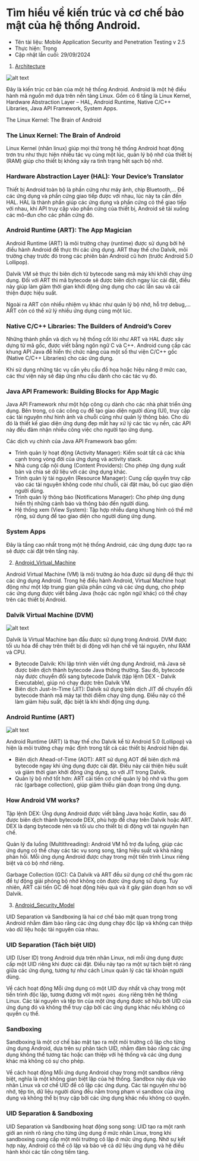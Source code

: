 # Tìm hiểu về kiến trúc và cơ chế bảo mật của hệ thống Android.

 - Tên tài liệu: Mobile Application Security and Penetration Testing v 2.5
 - Thực hiện: Trọng
 - Cập nhật lần cuối: 29/09/2024

1. [Architecture](#Architecture)

![alt text](0_UpDzEpW5OvTJr6Pk-1.webp)

Đây là kiến trúc cơ bản của một hệ thống Android. Android là một hệ điều hành mã nguồn mở dựa trên nền tảng Linux. Gồm có 6 tầng là Linux Kernel, Hardware Abstraction Layer – HAL, Android Runtime, Native C/C++ Libraries, Java API Framework, System Apps.

<a name="The Linux Kernel: The Brain of Android">The Linux Kernel: The Brain of Android</a>

### The Linux Kernel: The Brain of Android

Linux Kernel (nhân linux) giúp mọi thứ trong hệ thống Android hoạt động trơn tru như thực hiện nhiều tác vụ cùng một lúc, quản lý bộ nhớ của thiết bị (RAM) giúp cho thiết bị không xảy ra tình trạng hết sạch bộ nhớ.

### Hardware Abstraction Layer (HAL): Your Device’s Translator

Thiết bị Android toàn bộ là phần cứng như máy ảnh, chip Bluetooth,... Để các ứng dụng và phần cứng giao tiếp được với nhau, lúc này ta cần đến HAL. HAL là thành phần giúp các ứng dụng và phần cứng có thể giao tiếp với nhau, khi API truy cập vào phần cứng của thiết bị, Android sẽ tải xuống các mô-đun cho các phần cứng đó.

### Android Runtime (ART): The App Magician

Android Runtime (ART) là môi trường chạy (runtime) được sử dụng bởi hệ điều hành Android để thực thi các ứng dụng. ART thay thế cho Dalvik, môi trường chạy trước đó trong các phiên bản Android cũ hơn (trước Android 5.0 Lollipop).

Dalvik VM sẽ thực thi biên dịch từ bytecode sang mã máy khi khởi chạy ứng dụng. Đối với ART thì mã bytecode sẽ được biên dịch ngay lúc cài đặt, điều này giúp làm giảm thời gian khởi động ứng dụng cho các lần sau và cải thiện được hiệu suất.

Ngoài ra ART còn nhiều nhiệm vụ khác như quản lý bộ nhớ, hỗ trợ debug,... ART còn có thể xử lý nhiều ứng dụng cùng một lúc.

### Native C/C++ Libraries: The Builders of Android’s Corev

Những thành phần và dịch vụ hệ thống cốt lõi như ART và HAL được xây dựng từ mã gốc, được viết bằng ngôn ngữ C và C++. Android cung cấp các khung API Java để hiển thị chức năng của một số thư viện C/C++ gốc (Native C/C++ Libraries) cho các ứng dụng. 

Khi sử dụng những tác vụ cần yêu cầu đồ họa hoặc hiệu năng ở mức cao, các thư viện này sẽ đáp ứng nhu cầu dành cho các tác vụ đó.

### Java API Framework: Building Blocks for App Magic

Java API Framework như một hộp công cụ dành cho các nhà phát triển ứng dụng. Bên trong, có các công cụ để tạo giao diện người dùng (UI), truy cập các tài nguyên như hình ảnh và chuỗi cũng như quản lý thông báo. Cho dù đó là thiết kế giao diện ứng dụng đẹp mắt hay xử lý các tác vụ nền, các API này đều đảm nhận nhiều công việc cho người tạo ứng dụng.

Các dịch vụ chính của Java API Framework bao gồm:
 - Trình quản lý hoạt động (Activity Manager): Kiểm soát tất cả các khía cạnh trong vòng đời của ứng dụng và activity stack.
 - Nhà cung cấp nội dung (Content Providers): Cho phép ứng dụng xuất bản và chia sẻ dữ liệu với các ứng dụng khác.
 - Trình quản lý tài nguyên (Resource Manager): Cung cấp quyền truy cập vào các tài nguyên không code như chuỗi, cài đặt màu, bố cục giao diện người dùng.
 - Trình quản lý thông báo (Notifications Manager): Cho phép ứng dụng hiển thị những cảnh báo và thông báo đến người dùng.
 - Hệ thống xem (View System): Tập hợp nhiều dạng khung hình có thể mở rộng, sử dụng để tạo giao diện cho người dùng ứng dụng.

### System Apps

Đây là tầng cao nhất trong một hệ thống Android, các ứng dụng được tạo ra sẽ được cài đặt trên tầng này.

2. [Android_Virtual_Machine](#Android_Virtual_Machine)

Android Virtual Machine (VM) là môi trường ảo hóa được sử dụng để thực thi các ứng dụng Android. Trong hệ điều hành Android, Virtual Machine hoạt động như một lớp trung gian giữa phần cứng và các ứng dụng, cho phép các ứng dụng được viết bằng Java (hoặc các ngôn ngữ khác) có thể chạy trên các thiết bị Android.

### Dalvik Virtual Machine (DVM)

![alt text](image.png)

Dalvik là Virtual Machine ban đầu được sử dụng trong Android. DVM được tối ưu hóa để chạy trên thiết bị di động với hạn chế về tài nguyên, như RAM và CPU.

- Bytecode Dalvik: Khi lập trình viên viết ứng dụng Android, mã Java sẽ được biên dịch thành bytecode Java thông thường. Sau đó, bytecode này được chuyển đổi sang bytecode Dalvik (tập lệnh DEX - Dalvik Executable), giúp nó chạy được trên Dalvik VM.
 - Biên dịch Just-In-Time (JIT): Dalvik sử dụng biên dịch JIT để chuyển đổi bytecode thành mã máy tại thời điểm chạy ứng dụng. Điều này có thể làm giảm hiệu suất, đặc biệt là khi khởi động ứng dụng.

### Android Runtime (ART)

![alt text](image-1.png)

Android Runtime (ART) là thay thế cho Dalvik kể từ Android 5.0 (Lollipop) và hiện là môi trường chạy mặc định trong tất cả các thiết bị Android hiện đại.

- Biên dịch Ahead-of-Time (AOT): ART sử dụng AOT để biên dịch mã bytecode ngay khi ứng dụng được cài đặt. Điều này cải thiện hiệu suất và giảm thời gian khởi động ứng dụng, so với JIT trong Dalvik.
- Quản lý bộ nhớ tốt hơn: ART cải tiến cơ chế quản lý bộ nhớ và thu gom rác (garbage collection), giúp giảm thiểu gián đoạn trong ứng dụng.

### How Android VM works?

Tập lệnh DEX: Ứng dụng Android được viết bằng Java hoặc Kotlin, sau đó được biên dịch thành bytecode DEX, phù hợp để chạy trên Dalvik hoặc ART. DEX là dạng bytecode nén và tối ưu cho thiết bị di động với tài nguyên hạn chế.

Quản lý đa luồng (Multithreading): Android VM hỗ trợ đa luồng, giúp các ứng dụng có thể chạy các tác vụ song song, tăng hiệu suất và khả năng phản hồi. Mỗi ứng dụng Android được chạy trong một tiến trình Linux riêng biệt và có bộ nhớ riêng.

Garbage Collection (GC): Cả Dalvik và ART đều sử dụng cơ chế thu gom rác để tự động giải phóng bộ nhớ không còn được ứng dụng sử dụng. Tuy nhiên, ART cải tiến GC để hoạt động hiệu quả và ít gây gián đoạn hơn so với Dalvik.

3. [Android_Security_Model](#Android_Security_Model)

UID Separation và Sandboxing là hai cơ chế bảo mật quan trọng trong Android nhằm đảm bảo rằng các ứng dụng chạy độc lập và không can thiệp vào dữ liệu hoặc tài nguyên của nhau.

### UID Separation (Tách biệt UID)

UID (User ID) trong Android dựa trên nhân Linux, nơi mỗi ứng dụng được cấp một UID riêng khi được cài đặt. Điều này tạo ra một sự tách biệt rõ ràng giữa các ứng dụng, tương tự như cách Linux quản lý các tài khoản người dùng.

Về cách hoạt động Mỗi ứng dụng có một UID duy nhất và chạy trong một tiến trình độc lập, tương đương với một ``người dùng`` riêng trên hệ thống Linux. Các tài nguyên và tệp tin của một ứng dụng được sở hữu bởi UID của ứng dụng đó và không thể truy cập bởi các ứng dụng khác nếu không có quyền cụ thể.

### Sandboxing

Sandboxing là một cơ chế bảo mật tạo ra một môi trường cô lập cho từng ứng dụng Android, dựa trên sự phân tách UID, nhằm đảm bảo rằng các ứng dụng không thể tương tác hoặc can thiệp với hệ thống và các ứng dụng khác mà không có sự cho phép.

Về cách hoạt động Mỗi ứng dụng Android chạy trong một sandbox riêng biệt, nghĩa là một không gian biệt lập của hệ thống. Sandbox này dựa vào nhân Linux và cơ chế UID để cô lập các ứng dụng. Các tài nguyên như bộ nhớ, tệp tin, dữ liệu người dùng đều nằm trong phạm vi sandbox của ứng dụng và không thể bị truy cập bởi các ứng dụng khác nếu không có quyền.

### UID Separation & Sandboxing

UID Separation và Sandboxing hoạt động song song: UID tạo ra một ranh giới an ninh rõ ràng cho từng ứng dụng ở mức nhân Linux, trong khi sandboxing cung cấp một môi trường cô lập ở mức ứng dụng. Nhờ sự kết hợp này, Android có thể cô lập và bảo vệ cả dữ liệu ứng dụng và hệ điều hành khỏi các tấn công tiềm tàng.

